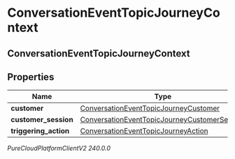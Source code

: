 # ConversationEventTopicJourneyContext

## ConversationEventTopicJourneyContext

## Properties

|Name | Type | Description | Notes|
|------------ | ------------- | ------------- | -------------|
| **customer** | [ConversationEventTopicJourneyCustomer](ConversationEventTopicJourneyCustomer) |  | [optional] |
| **customer_session** | [ConversationEventTopicJourneyCustomerSession](ConversationEventTopicJourneyCustomerSession) |  | [optional] |
| **triggering_action** | [ConversationEventTopicJourneyAction](ConversationEventTopicJourneyAction) |  | [optional] |



_PureCloudPlatformClientV2 240.0.0_
